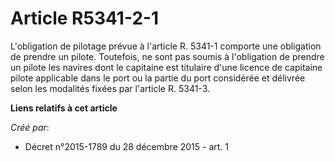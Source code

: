 # Article R5341-2-1

L'obligation de pilotage prévue à l'article R. 5341-1 comporte une obligation de prendre un pilote. Toutefois, ne sont pas
soumis à l'obligation de prendre un pilote les navires dont le capitaine est titulaire d'une licence de capitaine pilote
applicable dans le port ou la partie du port considérée et délivrée selon les modalités fixées par l'article R. 5341-3.

**Liens relatifs à cet article**

_Créé par_:

  - Décret n°2015-1789 du 28 décembre 2015 - art. 1
